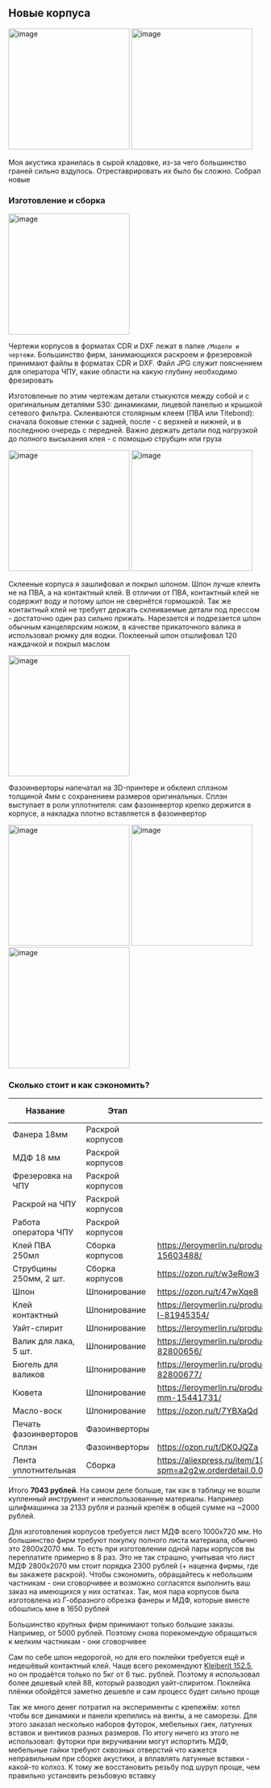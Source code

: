 ## Новые корпуса

<p float="left">
  <img height="240" alt="image" src="https://user-images.githubusercontent.com/14077902/226137949-c87becb1-9bcb-4f43-bff5-24ff43e3ea26.jpg">
  <img height="240" alt="image" src="https://user-images.githubusercontent.com/14077902/219969493-c2bda27e-13e2-4674-a53b-07370fde0ff5.jpg">
</p>

Моя акустика хранилась в сырой кладовке, из-за чего большинство граней сильно вздулось.  Отреставрировать их было бы сложно. Собрал новые

### Изготовление и сборка

<img height="240" alt="image" src="https://user-images.githubusercontent.com/14077902/226135929-ce2e8e1e-e2c5-447c-904b-3446967fb675.png">

Чертежи корпусов в форматах CDR и DXF лежат в папке `/Модели и чертежи`. Большинство фирм, занимающихся раскроем и фрезеровкой принимают файлы в форматах CDR и DXF. Файл JPG служит пояснением для оператора ЧПУ, какие области на какую глубину необходимо фрезировать

Изготовленые по этим чертежам детали стыкуются между собой и с оригинальным деталями S30: динамиками, лицевой панелью и крышкой сетевого фильтра. Склеиваются столярным клеем (ПВА или Titebond): сначала боковые стенки с задней, после - с верхней и нижней, и в последнюю очередь с передней. Важно держать детали под нагрузкой до полного высыхания клея - с помощью струбцин или груза

<p float="left">
  <img height="240" alt="image" src="https://user-images.githubusercontent.com/14077902/226138803-2ea0b240-8897-4daf-8302-41e0608a14c3.jpg">
  <img height="240" alt="image" src="https://user-images.githubusercontent.com/14077902/226139033-3e94fc45-921e-43c4-8485-15eef498d97b.jpg">
</p>

Склееные корпуса я зашлифовал и покрыл шпоном. Шпон лучше клеить не на ПВА, а на контактный клей. В отличии от ПВА, контактный клей не содержит воду и потому шпон не свернётся гормошкой. Так же контактный клей не требует держать склеиваемые детали под прессом - достаточно один раз сильно прижать. Нарезается и подрезается шпон обычным канцелярским ножом, в качестве прикаточного валика я использовал рюмку для водки. Поклееный шпон отшлифовал 120 наждачкой и покрыл маслом

<img height="240" alt="image" src="https://user-images.githubusercontent.com/14077902/226139309-b617c7b2-80d8-4b43-9876-d4f8571b2edf.jpg">

Фазоинверторы напечатал на 3D-принтере и обклеил сплэном толщиной 4мм с сохранением размеров оригинальных. Сплэн выступает в роли уплотнителя: сам фазоинвертор крепко держится в корпусе, а накладка плотно вставляется в фазоинвертор


<p float="left">
  <img height="240" alt="image" src="https://user-images.githubusercontent.com/14077902/226163535-8ec27421-56c6-481a-9380-13f042d87a71.jpg">
  <img height="240" alt="image" src="https://user-images.githubusercontent.com/14077902/226163537-392e6aa2-e474-4701-8363-527f187973ea.jpg">
  <img height="240" alt="image" src="https://user-images.githubusercontent.com/14077902/226163538-9891456b-2be7-4ca5-bf3a-1244d46c5dde.jpg">
</p>


### Сколько стоит и как сэкономить?

| Название               | Этап             | Ссылка                                                                                                             | Цена, руб. |
|------------------------|------------------|--------------------------------------------------------------------------------------------------------------------|------------|
| Фанера 18мм            | Раскрой корпусов |                                                                                                                    | 1150       |
| МДФ 18 мм              | Раскрой корпусов |                                                                                                                    | 500        |
| Фрезеровка на ЧПУ      | Раскрой корпусов |                                                                                                                    | 1000       |
| Раскрой на ЧПУ         | Раскрой корпусов |                                                                                                                    | 450        |
| Работа оператора ЧПУ   | Раскрой корпусов |                                                                                                                    | 300        |
| Клей ПВА 250мл         | Сборка корпусов  | https://leroymerlin.ru/product/kley-universalnyy-pva-moment-stolyar-15603488/                                      | 157        |
| Струбцины 250мм, 2 шт. | Сборка корпусов  | https://ozon.ru/t/w3eRow3                                                                                          | 322        |
| Шпон                   | Шпонирование     | https://ozon.ru/t/47wXqe8                                                                                          | 1279       |
| Клей контактный        | Шпонирование     | https://leroymerlin.ru/product/kley-universalnyy-vodostoykiy-88-luxe-09-l-81945354/                                | 665        |
| Уайт-спирит            | Шпонирование     | https://leroymerlin.ru/product/uayt-spirit-05-l-82754647/                                                          | 61         |
| Валик для лака, 5 шт.  | Шпонирование     | https://leroymerlin.ru/product/valik-dlya-laka-dexter-110mm-5-sht-82800656/                                        | 198        |
| Бюгель для валиков     | Шпонирование     | https://leroymerlin.ru/product/byugel-dlya-valikov-dexter-110-mm-6-mm-82800677/                                    | 68         |
| Кювета                 | Шпонирование     | https://leroymerlin.ru/product/kyuveta-dlya-kraski-prozrachnaya-150x290-mm-15441731/                               | 28         |
| Масло-воск             | Шпонирование     | https://ozon.ru/t/7YBXaQd                                                                                          | 325        |
| Печать фазоинверторов  | Фазоинверторы    |                                                                                                                    | 80         |
| Сплэн                  | Фазоинверторы    | https://ozon.ru/t/DK0JQZa                                                                                          | 337        |
| Лента уплотнительная   | Сборка           | https://aliexpress.ru/item/1005001829983926.html?spm=a2g2w.orderdetail.0.0.574e4aa62Ic63d&sku_id=12000018273590935 | 123        |

Итого **7043 рублей**. На самом деле больше, так как в таблицу не вошли купленный инструмент и неиспользованные материалы. Например шлифмашинка за 2133 рубля и разный крепёж в общей сумме на ~2000 рублей.

Для изготовления корпусов требуется лист МДФ всего 1000x720 мм. Но большинство фирм требуют покупку полного листа материала, обычно это 2800х2070 мм. То есть при изготовлении одной пары корпусов вы переплатите примерно в 8 раз. Это не так страшно, учитывая что лист МДФ 2800х2070 мм стоит порядка 2300 рублей (+ наценка фирмы, где вы закажете раскрой). Чтобы сэкономить, обращайтесь к небольшим частникам - они сговорчивее и возможно согласятся выполнить ваш заказ на имеющихся у них остатках. Так, моя пара корпусов была изготовлена из Г-образного обрезка фанеры и МДФ, которые вместе обошлись мне в 1650 рублей

Большинство крупных фирм принимают только большие заказы. Например, от 5000 рублей. Поэтому снова порекомендую обращаться к мелким частникам - они сговорчивее

Сам по себе шпон недорогой, но для его поклейки требуется ещё и недешёвый контактный клей. Чаще всего рекомендуют [Kleiberit 152.5](https://leroymerlin.ru/product/kontaktnyy-kley-kleiberit-1525-45-kg-90221502/), но он продаётся только по 5кг от 6 тыс. рублей. Поэтому я использовал более дешевый клей 88, который разводил уайт-спиритом. Поклейка плёнки обойдётся заметно дешевле и сам процесс будет сильно проще

Так же много денег потратил на эксперименты с крепежём: хотел чтобы все динамики и панели крепились на винты, а не саморезы. Для этого заказал несколько наборов футорок, мебельных гаек, латунных вставок и винтиков разных размеров. По итогу ничего из этого не использовал: футорки при вкручивании могут испортить МДФ, мебельные гайки требуют сквозных отверстий что кажется неправильным при сборке акустики, а вплавлять латунные вставки - какой-то колхоз. К тому же восстановить резьбу под шуруп проще, чем правильно установить резьбовую вставку
